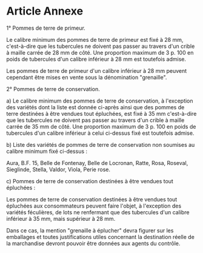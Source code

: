# Article Annexe

1° Pommes de terre de primeur.

Le calibre minimum des pommes de terre de primeur est fixé à 28 mm, c'est-à-dire que les tubercules ne doivent pas passer au travers d'un crible à maille carrée de 28 mm de côté. Une proportion maximum de 3 p. 100 en poids de tubercules d'un calibre inférieur à 28 mm est toutefois admise.

Les pommes de terre de primeur d'un calibre inférieur à 28 mm peuvent cependant être mises en vente sous la dénomination "grenaille".

2° Pommes de terre de conservation.

a) Le calibre minimum des pommes de terre de conservation, à l'exception des variétés dont la liste est donnée ci-après ainsi que des pommes de terre destinées à être vendues tout épluchées, est fixé à 35 mm c'est-à-dire que les tubercules ne doivent pas passer au travers d'un crible à maille carrée de 35 mm de côté. Une proportion maximum de 3 p. 100 en poids de tubercules d'un calibre inférieur à celui ci-dessus fixé est toutefois admise.

b) Liste des variétés de pommes de terre de conservation non soumises au calibre minimum fixé ci-dessus :

Aura, B.F. 15, Belle de Fontenay, Belle de Locronan, Ratte, Rosa, Roseval, Sieglinde, Stella, Valdor, Viola, Perie rose.

c) Pommes de terre de conservation destinées à être vendues tout épluchées :

Les pommes de terre de conservation destinées à être vendues tout épluchées aux consommateurs peuvent faire l'objet, à l'exception des variétés féculières, de lots ne renfermant que des tubercules d'un calibre inférieur à 35 mm, mais supérieur à 28 mm.

Dans ce cas, la mention "grenaille à éplucher" devra figurer sur les emballages et toutes justifications utiles concernant la destination réelle de la marchandise devront pouvoir être données aux agents du contrôle.
